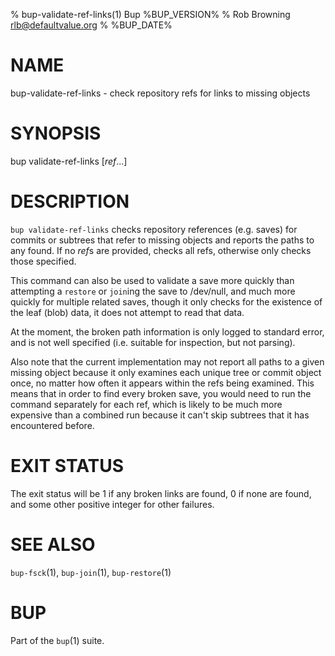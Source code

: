 % bup-validate-ref-links(1) Bup %BUP_VERSION%
% Rob Browning <rlb@defaultvalue.org>
% %BUP_DATE%

# NAME

bup-validate-ref-links - check repository refs for links to missing objects

# SYNOPSIS

bup validate-ref-links [*ref*...]

# DESCRIPTION

`bup validate-ref-links` checks repository references (e.g. saves) for
commits or subtrees that refer to missing objects and reports the
paths to any found.  If no *ref*s are provided, checks all refs,
otherwise only checks those specified.

This command can also be used to validate a save more quickly than
attempting a `restore` or `join`ing the save to /dev/null, and much
more quickly for multiple related saves, though it only checks for the
existence of the leaf (blob) data, it does not attempt to read that
data.

At the moment, the broken path information is only logged to standard
error, and is not well specified (i.e. suitable for inspection, but
not parsing).

Also note that the current implementation may not report all paths to
a given missing object because it only examines each unique tree or
commit object once, no matter how often it appears within the refs
being examined.  This means that in order to find every broken save,
you would need to run the command separately for each ref, which is
likely to be much more expensive than a combined run because it can't
skip subtrees that it has encountered before.

# EXIT STATUS

The exit status will be 1 if any broken links are found, 0 if none are
found, and some other positive integer for other failures.

# SEE ALSO

`bup-fsck`(1), `bup-join`(1), `bup-restore`(1)

# BUP

Part of the `bup`(1) suite.
